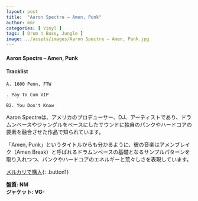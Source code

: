 ```yaml
---
layout: post
title:  "Aaron Spectre – Amen, Punk"
author: mmr
categories: [ Vinyl ]
tags: [ Drum n Bass, Jungle ]
image: ../assets/images/Aaron Spectre – Amen, Punk.jpg
---
```


#### Aaron Spectre – Amen, Punk

#### Tracklist
```md
A. 1600 Penn, FTW

. Pay To Cum VIP

B2. You Don't Know
```

Aaron Spectreは、アメリカのプロデューサー、DJ、アーティストであり、ドラムンベースやジャングルをベースにしたサウンドに独自のパンクやハードコアの要素を融合させた作品で知られています。

「Amen, Punk」というタイトルからも分かるように、彼の音楽はアメンブレイク（Amen Break）と呼ばれるドラムンベースの基礎となるサンプルパターンを取り入れつつ、パンクやハードコアのエネルギーと荒々しさを表現しています。

[メルカリで購入](https://jp.mercari.com/item/m37597646129){: .button1}

<div class="mt-4 mb-4 d-flex align-items-center">
<strong class="mr-1">盤質: NM</strong>
</div>
<div class="mt-4 mb-4 d-flex align-items-center">
<strong class="mr-1">ジャケット: VG-</strong>
</div>
